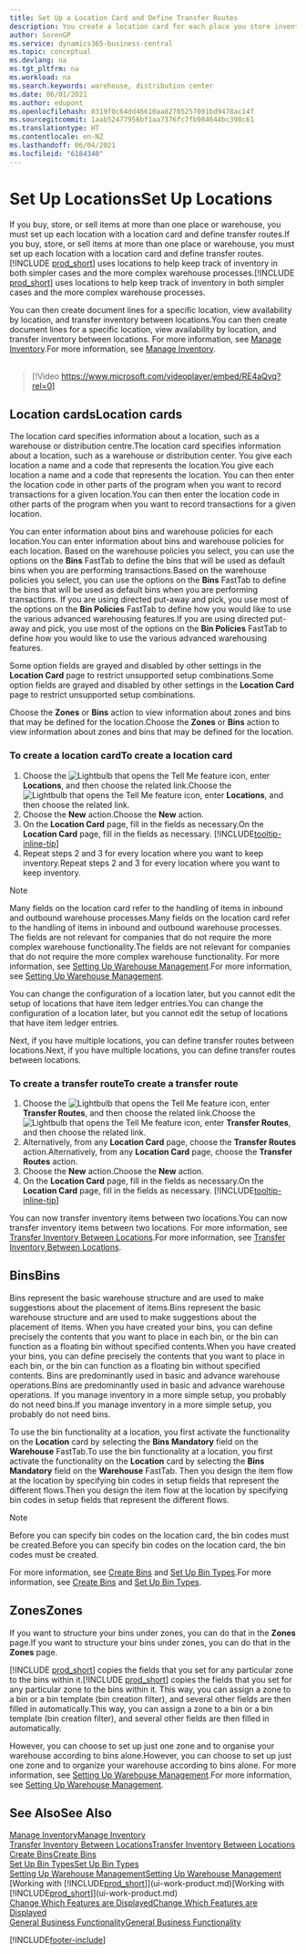 ```yaml
---
title: Set Up a Location Card and Define Transfer Routes
description: You create a location card for each place you store inventory items, for example, a warehouse or distribution centre, and set up routes to transfer items between locations.
author: SorenGP
ms.service: dynamics365-business-central
ms.topic: conceptual
ms.devlang: na
ms.tgt_pltfrm: na
ms.workload: na
ms.search.keywords: warehouse, distribution center
ms.date: 06/01/2021
ms.author: edupont
ms.openlocfilehash: 0319f0c64dd46610aa82705257091bd9478ac14f
ms.sourcegitcommit: 1aab52477956bf1aa7376fc7fb984644bc398c61
ms.translationtype: HT
ms.contentlocale: en-NZ
ms.lasthandoff: 06/04/2021
ms.locfileid: "6184340"
---
```

# <a name="set-up-locations"></a><span data-ttu-id="26fce-103">Set Up Locations</span><span class="sxs-lookup"><span data-stu-id="26fce-103">Set Up Locations</span></span>

<span data-ttu-id="26fce-104">If you buy, store, or sell items at more than one place or warehouse, you must set up each location with a location card and define transfer routes.</span><span class="sxs-lookup"><span data-stu-id="26fce-104">If you buy, store, or sell items at more than one place or warehouse, you must set up each location with a location card and define transfer routes.</span></span> <span data-ttu-id="26fce-105">[!INCLUDE [prod_short](includes/prod_short.md)] uses locations to help keep track of inventory in both simpler cases and the more complex warehouse processes.</span><span class="sxs-lookup"><span data-stu-id="26fce-105">[!INCLUDE [prod_short](includes/prod_short.md)] uses locations to help keep track of inventory in both simpler cases and the more complex warehouse processes.</span></span>

<span data-ttu-id="26fce-106">You can then create document lines for a specific location, view availability by location, and transfer inventory between locations.</span><span class="sxs-lookup"><span data-stu-id="26fce-106">You can then create document lines for a specific location, view availability by location, and transfer inventory between locations.</span></span> <span data-ttu-id="26fce-107">For more information, see [Manage Inventory](inventory-manage-inventory.md).</span><span class="sxs-lookup"><span data-stu-id="26fce-107">For more information, see [Manage Inventory](inventory-manage-inventory.md).</span></span>
<br><br>  
  
> [!Video https://www.microsoft.com/videoplayer/embed/RE4aQvq?rel=0]

## <a name="location-cards"></a><span data-ttu-id="26fce-108">Location cards</span><span class="sxs-lookup"><span data-stu-id="26fce-108">Location cards</span></span>

<span data-ttu-id="26fce-109">The location card specifies information about a location, such as a warehouse or distribution centre.</span><span class="sxs-lookup"><span data-stu-id="26fce-109">The location card specifies information about a location, such as a warehouse or distribution center.</span></span> <span data-ttu-id="26fce-110">You give each location a name and a code that represents the location.</span><span class="sxs-lookup"><span data-stu-id="26fce-110">You give each location a name and a code that represents the location.</span></span> <span data-ttu-id="26fce-111">You can then enter the location code in other parts of the program when you want to record transactions for a given location.</span><span class="sxs-lookup"><span data-stu-id="26fce-111">You can then enter the location code in other parts of the program when you want to record transactions for a given location.</span></span>  

<span data-ttu-id="26fce-112">You can enter information about bins and warehouse policies for each location.</span><span class="sxs-lookup"><span data-stu-id="26fce-112">You can enter information about bins and warehouse policies for each location.</span></span> <span data-ttu-id="26fce-113">Based on the warehouse policies you select, you can use the options on the **Bins** FastTab to define the bins that will be used as default bins when you are performing transactions.</span><span class="sxs-lookup"><span data-stu-id="26fce-113">Based on the warehouse policies you select, you can use the options on the **Bins** FastTab to define the bins that will be used as default bins when you are performing transactions.</span></span> <span data-ttu-id="26fce-114">If you are using directed put-away and pick, you use most of the options on the **Bin Policies** FastTab to define how you would like to use the various advanced warehousing features.</span><span class="sxs-lookup"><span data-stu-id="26fce-114">If you are using directed put-away and pick, you use most of the options on the **Bin Policies** FastTab to define how you would like to use the various advanced warehousing features.</span></span>  

<span data-ttu-id="26fce-115">Some option fields are grayed and disabled by other settings in the **Location Card** page to restrict unsupported setup combinations.</span><span class="sxs-lookup"><span data-stu-id="26fce-115">Some option fields are grayed and disabled by other settings in the **Location Card** page to restrict unsupported setup combinations.</span></span>  

<span data-ttu-id="26fce-116">Choose the **Zones** or **Bins** action to view information about zones and bins that may be defined for the location.</span><span class="sxs-lookup"><span data-stu-id="26fce-116">Choose the **Zones** or **Bins** action to view information about zones and bins that may be defined for the location.</span></span>

### <a name="to-create-a-location-card"></a><span data-ttu-id="26fce-117">To create a location card</span><span class="sxs-lookup"><span data-stu-id="26fce-117">To create a location card</span></span>

1. <span data-ttu-id="26fce-118">Choose the ![Lightbulb that opens the Tell Me feature](media/ui-search/search_small.png "Tell me what you want to do") icon, enter **Locations**, and then choose the related link.</span><span class="sxs-lookup"><span data-stu-id="26fce-118">Choose the ![Lightbulb that opens the Tell Me feature](media/ui-search/search_small.png "Tell me what you want to do") icon, enter **Locations**, and then choose the related link.</span></span>
2. <span data-ttu-id="26fce-119">Choose the **New** action.</span><span class="sxs-lookup"><span data-stu-id="26fce-119">Choose the **New** action.</span></span>
3. <span data-ttu-id="26fce-120">On the **Location Card** page, fill in the fields as necessary.</span><span class="sxs-lookup"><span data-stu-id="26fce-120">On the **Location Card** page, fill in the fields as necessary.</span></span> [!INCLUDE[tooltip-inline-tip](includes/tooltip-inline-tip_md.md)]
4. <span data-ttu-id="26fce-121">Repeat steps 2 and 3 for every location where you want to keep inventory.</span><span class="sxs-lookup"><span data-stu-id="26fce-121">Repeat steps 2 and 3 for every location where you want to keep inventory.</span></span>

> [!NOTE]  
> <span data-ttu-id="26fce-122">Many fields on the location card refer to the handling of items in inbound and outbound warehouse processes.</span><span class="sxs-lookup"><span data-stu-id="26fce-122">Many fields on the location card refer to the handling of items in inbound and outbound warehouse processes.</span></span> <span data-ttu-id="26fce-123">The fields are not relevant for companies that do not require the more complex warehouse functionality.</span><span class="sxs-lookup"><span data-stu-id="26fce-123">The fields are not relevant for companies that do not require the more complex warehouse functionality.</span></span> <span data-ttu-id="26fce-124">For more information, see [Setting Up Warehouse Management](warehouse-setup-warehouse.md).</span><span class="sxs-lookup"><span data-stu-id="26fce-124">For more information, see [Setting Up Warehouse Management](warehouse-setup-warehouse.md).</span></span>

<span data-ttu-id="26fce-125">You can change the configuration of a location later, but you cannot edit the setup of locations that have item ledger entries.</span><span class="sxs-lookup"><span data-stu-id="26fce-125">You can change the configuration of a location later, but you cannot edit the setup of locations that have item ledger entries.</span></span>  

<span data-ttu-id="26fce-126">Next, if you have multiple locations, you can define transfer routes between locations.</span><span class="sxs-lookup"><span data-stu-id="26fce-126">Next, if you have multiple locations, you can define transfer routes between locations.</span></span>  

### <a name="to-create-a-transfer-route"></a><span data-ttu-id="26fce-127">To create a transfer route</span><span class="sxs-lookup"><span data-stu-id="26fce-127">To create a transfer route</span></span>

1. <span data-ttu-id="26fce-128">Choose the ![Lightbulb that opens the Tell Me feature](media/ui-search/search_small.png "Tell me what you want to do") icon, enter **Transfer Routes**, and then choose the related link.</span><span class="sxs-lookup"><span data-stu-id="26fce-128">Choose the ![Lightbulb that opens the Tell Me feature](media/ui-search/search_small.png "Tell me what you want to do") icon, enter **Transfer Routes**, and then choose the related link.</span></span>
2. <span data-ttu-id="26fce-129">Alternatively, from any **Location Card** page, choose the **Transfer Routes** action.</span><span class="sxs-lookup"><span data-stu-id="26fce-129">Alternatively, from any **Location Card** page, choose the **Transfer Routes** action.</span></span>
3. <span data-ttu-id="26fce-130">Choose the **New** action.</span><span class="sxs-lookup"><span data-stu-id="26fce-130">Choose the **New** action.</span></span>
4. <span data-ttu-id="26fce-131">On the **Location Card** page, fill in the fields as necessary.</span><span class="sxs-lookup"><span data-stu-id="26fce-131">On the **Location Card** page, fill in the fields as necessary.</span></span> [!INCLUDE[tooltip-inline-tip](includes/tooltip-inline-tip_md.md)]

<span data-ttu-id="26fce-132">You can now transfer inventory items between two locations.</span><span class="sxs-lookup"><span data-stu-id="26fce-132">You can now transfer inventory items between two locations.</span></span> <span data-ttu-id="26fce-133">For more information, see [Transfer Inventory Between Locations](inventory-how-transfer-between-locations.md).</span><span class="sxs-lookup"><span data-stu-id="26fce-133">For more information, see [Transfer Inventory Between Locations](inventory-how-transfer-between-locations.md).</span></span>    

## <a name="bins"></a><span data-ttu-id="26fce-134">Bins</span><span class="sxs-lookup"><span data-stu-id="26fce-134">Bins</span></span>

<span data-ttu-id="26fce-135">Bins represent the basic warehouse structure and are used to make suggestions about the placement of items.</span><span class="sxs-lookup"><span data-stu-id="26fce-135">Bins represent the basic warehouse structure and are used to make suggestions about the placement of items.</span></span> <span data-ttu-id="26fce-136">When you have created your bins, you can define precisely the contents that you want to place in each bin, or the bin can function as a floating bin without specified contents.</span><span class="sxs-lookup"><span data-stu-id="26fce-136">When you have created your bins, you can define precisely the contents that you want to place in each bin, or the bin can function as a floating bin without specified contents.</span></span> <span data-ttu-id="26fce-137">Bins are predominantly used in basic and advance warehouse operations.</span><span class="sxs-lookup"><span data-stu-id="26fce-137">Bins are predominantly used in basic and advance warehouse operations.</span></span> <span data-ttu-id="26fce-138">If you manage inventory in a more simple setup, you probably do not need bins.</span><span class="sxs-lookup"><span data-stu-id="26fce-138">If you manage inventory in a more simple setup, you probably do not need bins.</span></span>

<span data-ttu-id="26fce-139">To use the bin functionality at a location, you first activate the functionality on the **Location** card by selecting the **Bins Mandatory** field on the **Warehouse** FastTab.</span><span class="sxs-lookup"><span data-stu-id="26fce-139">To use the bin functionality at a location, you first activate the functionality on the **Location** card by selecting the **Bins Mandatory** field on the **Warehouse** FastTab.</span></span> <span data-ttu-id="26fce-140">Then you design the item flow at the location by specifying bin codes in setup fields that represent the different flows.</span><span class="sxs-lookup"><span data-stu-id="26fce-140">Then you design the item flow at the location by specifying bin codes in setup fields that represent the different flows.</span></span>

> [!NOTE]
> <span data-ttu-id="26fce-141">Before you can specify bin codes on the location card, the bin codes must be created.</span><span class="sxs-lookup"><span data-stu-id="26fce-141">Before you can specify bin codes on the location card, the bin codes must be created.</span></span>

<span data-ttu-id="26fce-142">For more information, see [Create Bins](warehouse-how-to-create-individual-bins.md) and [Set Up Bin Types](warehouse-how-to-set-up-bin-types.md).</span><span class="sxs-lookup"><span data-stu-id="26fce-142">For more information, see [Create Bins](warehouse-how-to-create-individual-bins.md) and [Set Up Bin Types](warehouse-how-to-set-up-bin-types.md).</span></span>  

## <a name="zones"></a><span data-ttu-id="26fce-143">Zones</span><span class="sxs-lookup"><span data-stu-id="26fce-143">Zones</span></span>

<span data-ttu-id="26fce-144">If you want to structure your bins under zones, you can do that in the **Zones** page.</span><span class="sxs-lookup"><span data-stu-id="26fce-144">If you want to structure your bins under zones, you can do that in the **Zones** page.</span></span>

<span data-ttu-id="26fce-145">[!INCLUDE [prod_short](includes/prod_short.md)] copies the fields that you set for any particular zone to the bins within it.</span><span class="sxs-lookup"><span data-stu-id="26fce-145">[!INCLUDE [prod_short](includes/prod_short.md)] copies the fields that you set for any particular zone to the bins within it.</span></span> <span data-ttu-id="26fce-146">This way, you can assign a zone to a bin or a bin template (bin creation filter), and several other fields are then filled in automatically.</span><span class="sxs-lookup"><span data-stu-id="26fce-146">This way, you can assign a zone to a bin or a bin template (bin creation filter), and several other fields are then filled in automatically.</span></span>

<span data-ttu-id="26fce-147">However, you can choose to set up just one zone and to organise your warehouse according to bins alone.</span><span class="sxs-lookup"><span data-stu-id="26fce-147">However, you can choose to set up just one zone and to organize your warehouse according to bins alone.</span></span> <span data-ttu-id="26fce-148">For more information, see [Setting Up Warehouse Management](warehouse-setup-warehouse.md).</span><span class="sxs-lookup"><span data-stu-id="26fce-148">For more information, see [Setting Up Warehouse Management](warehouse-setup-warehouse.md).</span></span>  

## <a name="see-also"></a><span data-ttu-id="26fce-149">See Also</span><span class="sxs-lookup"><span data-stu-id="26fce-149">See Also</span></span>

[<span data-ttu-id="26fce-150">Manage Inventory</span><span class="sxs-lookup"><span data-stu-id="26fce-150">Manage Inventory</span></span>](inventory-manage-inventory.md)  
[<span data-ttu-id="26fce-151">Transfer Inventory Between Locations</span><span class="sxs-lookup"><span data-stu-id="26fce-151">Transfer Inventory Between Locations</span></span>](inventory-how-transfer-between-locations.md)  
[<span data-ttu-id="26fce-152">Create Bins</span><span class="sxs-lookup"><span data-stu-id="26fce-152">Create Bins</span></span>](warehouse-how-to-create-individual-bins.md)  
[<span data-ttu-id="26fce-153">Set Up Bin Types</span><span class="sxs-lookup"><span data-stu-id="26fce-153">Set Up Bin Types</span></span>](warehouse-how-to-set-up-bin-types.md)  
[<span data-ttu-id="26fce-154">Setting Up Warehouse Management</span><span class="sxs-lookup"><span data-stu-id="26fce-154">Setting Up Warehouse Management</span></span>](warehouse-setup-warehouse.md)  
<span data-ttu-id="26fce-155">[Working with [!INCLUDE[prod_short](includes/prod_short.md)]](ui-work-product.md)</span><span class="sxs-lookup"><span data-stu-id="26fce-155">[Working with [!INCLUDE[prod_short](includes/prod_short.md)]](ui-work-product.md)</span></span>  
[<span data-ttu-id="26fce-156">Change Which Features are Displayed</span><span class="sxs-lookup"><span data-stu-id="26fce-156">Change Which Features are Displayed</span></span>](ui-experiences.md)  
[<span data-ttu-id="26fce-157">General Business Functionality</span><span class="sxs-lookup"><span data-stu-id="26fce-157">General Business Functionality</span></span>](ui-across-business-areas.md)


[!INCLUDE[footer-include](includes/footer-banner.md)]